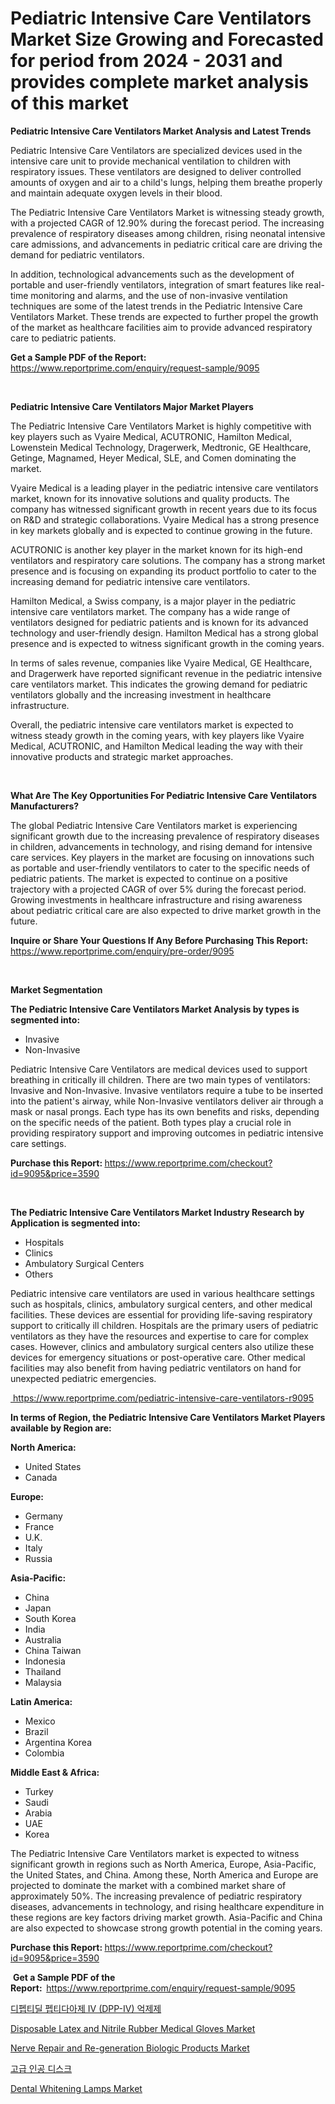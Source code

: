 <p><h1>Pediatric Intensive Care Ventilators Market Size Growing and Forecasted for period from 2024 - 2031 and provides complete market analysis of this market</h1></p><p><strong>Pediatric Intensive Care Ventilators Market Analysis and Latest Trends</strong></p>
<p><p>Pediatric Intensive Care Ventilators are specialized devices used in the intensive care unit to provide mechanical ventilation to children with respiratory issues. These ventilators are designed to deliver controlled amounts of oxygen and air to a child's lungs, helping them breathe properly and maintain adequate oxygen levels in their blood.</p><p>The Pediatric Intensive Care Ventilators Market is witnessing steady growth, with a projected CAGR of 12.90% during the forecast period. The increasing prevalence of respiratory diseases among children, rising neonatal intensive care admissions, and advancements in pediatric critical care are driving the demand for pediatric ventilators.</p><p>In addition, technological advancements such as the development of portable and user-friendly ventilators, integration of smart features like real-time monitoring and alarms, and the use of non-invasive ventilation techniques are some of the latest trends in the Pediatric Intensive Care Ventilators Market. These trends are expected to further propel the growth of the market as healthcare facilities aim to provide advanced respiratory care to pediatric patients.</p></p>
<p><strong>Get a Sample PDF of the Report:&nbsp;</strong> <a href="https://www.reportprime.com/enquiry/request-sample/9095">https://www.reportprime.com/enquiry/request-sample/9095</a></p>
<p>&nbsp;</p>
<p><strong>Pediatric Intensive Care Ventilators Major Market Players</strong></p>
<p><p>The Pediatric Intensive Care Ventilators Market is highly competitive with key players such as Vyaire Medical, ACUTRONIC, Hamilton Medical, Lowenstein Medical Technology, Dragerwerk, Medtronic, GE Healthcare, Getinge, Magnamed, Heyer Medical, SLE, and Comen dominating the market. </p><p>Vyaire Medical is a leading player in the pediatric intensive care ventilators market, known for its innovative solutions and quality products. The company has witnessed significant growth in recent years due to its focus on R&D and strategic collaborations. Vyaire Medical has a strong presence in key markets globally and is expected to continue growing in the future.</p><p>ACUTRONIC is another key player in the market known for its high-end ventilators and respiratory care solutions. The company has a strong market presence and is focusing on expanding its product portfolio to cater to the increasing demand for pediatric intensive care ventilators.</p><p>Hamilton Medical, a Swiss company, is a major player in the pediatric intensive care ventilators market. The company has a wide range of ventilators designed for pediatric patients and is known for its advanced technology and user-friendly design. Hamilton Medical has a strong global presence and is expected to witness significant growth in the coming years.</p><p>In terms of sales revenue, companies like Vyaire Medical, GE Healthcare, and Dragerwerk have reported significant revenue in the pediatric intensive care ventilators market. This indicates the growing demand for pediatric ventilators globally and the increasing investment in healthcare infrastructure.</p><p>Overall, the pediatric intensive care ventilators market is expected to witness steady growth in the coming years, with key players like Vyaire Medical, ACUTRONIC, and Hamilton Medical leading the way with their innovative products and strategic market approaches.</p></p>
<p>&nbsp;</p>
<p><strong>What Are The Key Opportunities For Pediatric Intensive Care Ventilators Manufacturers?</strong></p>
<p><p>The global Pediatric Intensive Care Ventilators market is experiencing significant growth due to the increasing prevalence of respiratory diseases in children, advancements in technology, and rising demand for intensive care services. Key players in the market are focusing on innovations such as portable and user-friendly ventilators to cater to the specific needs of pediatric patients. The market is expected to continue on a positive trajectory with a projected CAGR of over 5% during the forecast period. Growing investments in healthcare infrastructure and rising awareness about pediatric critical care are also expected to drive market growth in the future.</p></p>
<p><strong>Inquire or Share Your Questions If Any Before Purchasing This Report:</strong> <a href="https://www.reportprime.com/enquiry/pre-order/9095">https://www.reportprime.com/enquiry/pre-order/9095</a></p>
<p>&nbsp;</p>
<p><strong>Market Segmentation</strong></p>
<p><strong>The Pediatric Intensive Care Ventilators Market Analysis by types is segmented into:</strong></p>
<p><ul><li>Invasive</li><li>Non-Invasive</li></ul></p>
<p><p>Pediatric Intensive Care Ventilators are medical devices used to support breathing in critically ill children. There are two main types of ventilators: Invasive and Non-Invasive. Invasive ventilators require a tube to be inserted into the patient's airway, while Non-Invasive ventilators deliver air through a mask or nasal prongs. Each type has its own benefits and risks, depending on the specific needs of the patient. Both types play a crucial role in providing respiratory support and improving outcomes in pediatric intensive care settings.</p></p>
<p><strong>Purchase this Report:&nbsp;</strong><a href="https://www.reportprime.com/checkout?id=9095&price=3590">https://www.reportprime.com/checkout?id=9095&price=3590</a></p>
<p>&nbsp;</p>
<p><strong>The Pediatric Intensive Care Ventilators Market Industry Research by Application is segmented into:</strong></p>
<p><ul><li>Hospitals</li><li>Clinics</li><li>Ambulatory Surgical Centers</li><li>Others</li></ul></p>
<p><p>Pediatric intensive care ventilators are used in various healthcare settings such as hospitals, clinics, ambulatory surgical centers, and other medical facilities. These devices are essential for providing life-saving respiratory support to critically ill children. Hospitals are the primary users of pediatric ventilators as they have the resources and expertise to care for complex cases. However, clinics and ambulatory surgical centers also utilize these devices for emergency situations or post-operative care. Other medical facilities may also benefit from having pediatric ventilators on hand for unexpected pediatric emergencies.</p></p>
<p><a href="https://www.reportprime.com/pediatric-intensive-care-ventilators-r9095">&nbsp;https://www.reportprime.com/pediatric-intensive-care-ventilators-r9095</a></p>
<p><strong>In terms of Region, the Pediatric Intensive Care Ventilators Market Players available by Region are:</strong></p>
<p>
    <p> <strong> North America: </strong>
        <ul>
            <li>United States</li>
            <li>Canada</li>
        </ul>
        </p> 
    <p> <strong> Europe: </strong>
        <ul>
            <li>Germany</li>
            <li>France</li>
            <li>U.K.</li>
            <li>Italy</li>
            <li>Russia</li>
        </ul>
        </p> 
    <p> <strong> Asia-Pacific: </strong>
        <ul>
            <li>China</li>
            <li>Japan</li>
            <li>South Korea</li>
            <li>India</li>
            <li>Australia</li>
            <li>China Taiwan</li>
            <li>Indonesia</li>
            <li>Thailand</li>
            <li>Malaysia</li>
        </ul>
        </p> 
    <p> <strong> Latin America: </strong>
        <ul>
            <li>Mexico</li>
            <li>Brazil</li>
            <li>Argentina Korea</li>
            <li>Colombia</li>
        </ul>
        </p> 
    <p> <strong> Middle East & Africa: </strong>
        <ul>
            <li>Turkey</li>
            <li>Saudi</li>
            <li>Arabia</li>
            <li>UAE</li>
            <li>Korea</li>
        </ul>
    </p>
    </p>
<p><p>The Pediatric Intensive Care Ventilators market is expected to witness significant growth in regions such as North America, Europe, Asia-Pacific, the United States, and China. Among these, North America and Europe are projected to dominate the market with a combined market share of approximately 50%. The increasing prevalence of pediatric respiratory diseases, advancements in technology, and rising healthcare expenditure in these regions are key factors driving market growth. Asia-Pacific and China are also expected to showcase strong growth potential in the coming years.</p></p>
<p><strong>Purchase this Report: </strong><a href="https://www.reportprime.com/checkout?id=9095&price=3590">https://www.reportprime.com/checkout?id=9095&price=3590</a></p>
<p>&nbsp;<strong>Get a Sample PDF of the Report:&nbsp;&nbsp;</strong><a href="https://www.reportprime.com/enquiry/request-sample/9095">https://www.reportprime.com/enquiry/request-sample/9095</a></p>
<p><strong></strong></p>
<p><p><a href="https://github.com/fredrickeglers/Market-Research-Report-List-4/blob/main/6494366105935.md">디펩티딜 펩티다아제 IV (DPP-IV) 억제제</a></p><p><a href="https://medium.com/@florianwolf42/mapping-the-disposable-latex-and-nitrile-rubber-medical-gloves-market-trends-challenges-and-345bc9275fd6">Disposable Latex and Nitrile Rubber Medical Gloves Market</a></p><p><a href="https://medium.com/@mdmasty/nerve-repair-and-re-generation-biologic-products-industry-forecast-market-shifts-and-strategic-d67bd9d70838">Nerve Repair and Re-generation Biologic Products Market</a></p><p><a href="https://github.com/RichardLueilwitz787/Market-Research-Report-List-3/blob/main/8052186105936.md">고급 인공 디스크</a></p><p><a href="https://github.com/eeenafisainka/Market-Research-Report-List-2/blob/main/dental-whitening-lamps-market.md">Dental Whitening Lamps Market</a></p></p>